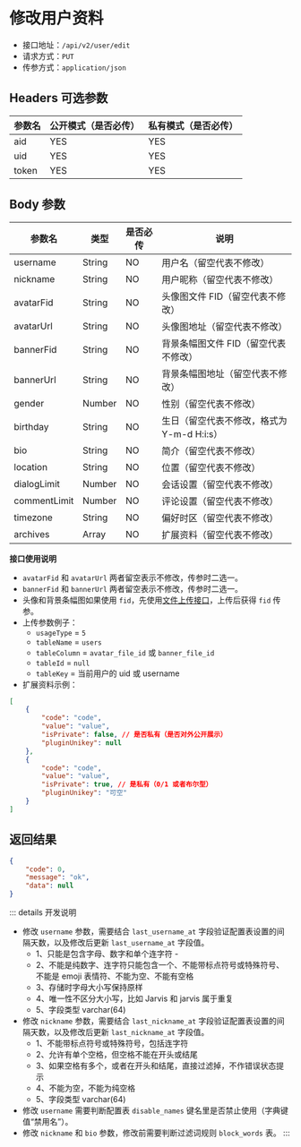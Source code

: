 # 修改用户资料

- 接口地址：`/api/v2/user/edit`
- 请求方式：`PUT`
- 传参方式：`application/json`

## Headers 可选参数

| 参数名 | 公开模式（是否必传） | 私有模式（是否必传） |
| --- | --- | --- |
| aid | YES | YES |
| uid | YES | YES |
| token | YES | YES |

## Body 参数

| 参数名 | 类型 | 是否必传 | 说明 |
| --- | --- | --- | --- |
| username | String | NO | 用户名（留空代表不修改） |
| nickname | String | NO | 用户昵称（留空代表不修改） |
| avatarFid | String | NO | 头像图文件 FID（留空代表不修改） |
| avatarUrl | String | NO | 头像图地址（留空代表不修改） |
| bannerFid | String | NO | 背景条幅图文件 FID（留空代表不修改） |
| bannerUrl | String | NO | 背景条幅图地址（留空代表不修改） |
| gender | Number | NO | 性别（留空代表不修改） |
| birthday | String | NO | 生日（留空代表不修改，格式为 Y-m-d H:i:s） |
| bio | String | NO | 简介（留空代表不修改） |
| location | String | NO | 位置（留空代表不修改） |
| dialogLimit | Number | NO | 会话设置（留空代表不修改） |
| commentLimit | Number | NO | 评论设置（留空代表不修改） |
| timezone | String | NO | 偏好时区（留空代表不修改） |
| archives | Array | NO | 扩展资料（留空代表不修改） |

**接口使用说明**

- `avatarFid` 和 `avatarUrl` 两者留空表示不修改，传参时二选一。
- `bannerFid` 和 `bannerUrl` 两者留空表示不修改，传参时二选一。
- 头像和背景条幅图如果使用 `fid`，先使用[文件上传接口](../common/upload-file.md)，上传后获得 `fid` 传参。
- 上传参数例子：
    - `usageType` = `5`
    - `tableName` = `users`
    - `tableColumn` = `avatar_file_id` 或 `banner_file_id`
    - `tableId` = `null`
    - `tableKey` = 当前用户的 uid 或 username
- 扩展资料示例：

```json
[
    {
        "code": "code",
        "value": "value",
        "isPrivate": false, // 是否私有（是否对外公开展示）
        "pluginUnikey": null
    },
    {
        "code": "code",
        "value": "value",
        "isPrivate": true, // 是私有（0/1 或者布尔型）
        "pluginUnikey": "可空"
    }
]
```

## 返回结果

```json
{
    "code": 0,
    "message": "ok",
    "data": null
}
```

::: details 开发说明
- 修改 `username` 参数，需要结合 `last_username_at` 字段验证配置表设置的间隔天数，以及修改后更新 `last_username_at` 字段值。
    - 1、只能是包含字母、数字和单个连字符 -
    - 2、不能是纯数字、连字符只能包含一个、不能带标点符号或特殊符号、不能是 emoji 表情符、不能为空、不能有空格
    - 3、存储时字母大小写保持原样
    - 4、唯一性不区分大小写，比如 Jarvis 和 jarvis 属于重复
    - 5、字段类型 varchar(64)
- 修改 `nickname` 参数，需要结合 `last_nickname_at` 字段验证配置表设置的间隔天数，以及修改后更新 `last_nickname_at` 字段值。
    - 1、不能带标点符号或特殊符号，包括连字符
    - 2、允许有单个空格，但空格不能在开头或结尾
    - 3、如果空格有多个，或者在开头和结尾，直接过滤掉，不作错误状态提示
    - 4、不能为空，不能为纯空格
    - 5、字段类型 varchar(64)
- 修改 `username` 需要判断配置表 `disable_names` 键名里是否禁止使用（字典键值“禁用名”）。
- 修改 `nickname` 和 `bio` 参数，修改前需要判断过滤词规则 `block_words` 表。
:::